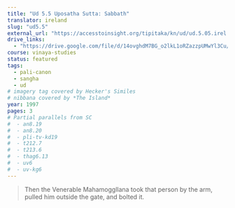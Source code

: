 ```yaml
---
title: "Ud 5.5 Uposatha Sutta: Sabbath"
translator: ireland
slug: "ud5.5"
external_url: "https://accesstoinsight.org/tipitaka/kn/ud/ud.5.05.irel.html"
drive_links:
  - "https://drive.google.com/file/d/14ovghdM7BG_o2lkL1oRZazzpUMwYl3Cu/view?usp=drivesdk"
course: vinaya-studies
status: featured
tags:
  - pali-canon
  - sangha
  - ud
# imagery tag covered by Hecker's Similes
# nibbana covered by *The Island*
year: 1997
pages: 3
# Partial parallels from SC
#  - an8.19
#  - an8.20
#  - pli-tv-kd19
#  - t212.7
#  - t213.6
#  - thag6.13
#  - uv6
#  - uv-kg6
---
```


> Then the Venerable Mahamoggllana took that person by the arm, pulled him outside the gate, and bolted it.

<!---->
